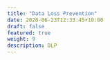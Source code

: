 ```yaml
---
title: "Data Loss Prevention"
date: 2020-06-23T12:33:45+10:00
draft: false
featured: true
weight: 9
description: DLP
---
```

